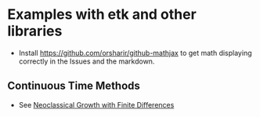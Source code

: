# Examples with etk and other libraries
* Install https://github.com/orsharir/github-mathjax to get math displaying correctly in the Issues and the markdown.

## Continuous Time Methods
* See  [Neoclassical Growth with Finite Differences](/continous_time_methods/neoclassical_growth)
